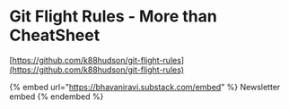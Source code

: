 # Git Flight Rules - More than CheatSheet

[https://github.com/k88hudson/git-flight-rules](https://github.com/k88hudson/git-flight-rules)



{% embed url="https://bhavaniravi.substack.com/embed" %}
Newsletter embed
{% endembed %}
